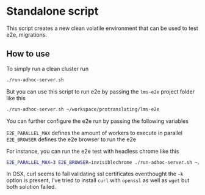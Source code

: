 # Standalone script

This script creates a new clean volatile environment that can be used to test e2e, migrations.

## How to use 

To simply run a clean cluster run

```sh
./run-adhoc-server.sh
```

But you can use this script to run e2e by passing the `lms-e2e` project folder like this

```sh
./run-adhoc-server.sh ~/workspace/protranslating/lms-e2e
```

You can further configure the e2e run by passing the following variables

`E2E_PARALLEL_MAX` defines the amount of workers to execute in parallel
`E2E_BROWSER` defines the e2e browser to run the e2e

For instance, you can run the e2e test with headless chrome like this

```sh
E2E_PARALLEL_MAX=3 E2E_BROWSER=invisiblechrome ./run-adhoc-server.sh ~/workspace/protranslating/lms-e2e
```

In OSX, curl seems to fail validating ssl certificates eventhought the `-k` option is present, I've tried to install `curl` with `openssl` as well as `wget` but both solution failed.
